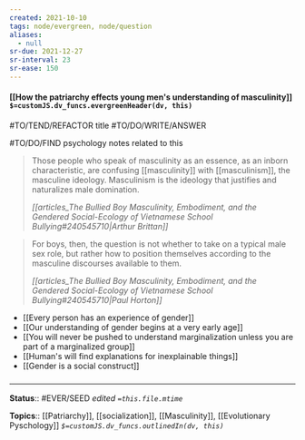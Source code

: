 ```yaml
---
created: 2021-10-10
tags: node/evergreen, node/question
aliases:
  - null
sr-due: 2021-12-27
sr-interval: 23
sr-ease: 150
---
```

#### [[How the patriarchy effects young men's understanding of masculinity]] `$=customJS.dv_funcs.evergreenHeader(dv, this)`
#TO/TEND/REFACTOR title #TO/DO/WRITE/ANSWER 

#TO/DO/FIND psychology notes related to this

> Those people who speak of masculinity as an essence, as an inborn characteristic, are confusing [[masculinity]] with [[masculinism]], the masculine ideology. Masculinism is the ideology that justifies and naturalizes male domination.
> 
> <cite>[[articles_The Bullied Boy Masculinity, Embodiment, and the Gendered Social-Ecology of Vietnamese School Bullying#240545710|Arthur Brittan]]</cite>

> For boys, then, the question is not whether to take on a typical male sex role, but rather how to position themselves according to the masculine discourses available to them.
> 
> <cite>[[articles_The Bullied Boy Masculinity, Embodiment, and the Gendered Social-Ecology of Vietnamese School Bullying#240545710|Paul Horton]]</cite>

- [[Every person has an experience of gender]]
- [[Our understanding of gender begins at a very early age]]
- [[You will never be pushed to understand marginalization unless you are part of a marginalized group]]
- [[Human's will find explanations for inexplainable things]]
- [[Gender is a social construct]]

### <hr class="footnote"/>

**Status**:: #EVER/SEED
*edited `=this.file.mtime`*

**Topics**:: [[Patriarchy]], [[socialization]], [[Masculinity]], [[Evolutionary Pyschology]]
*`$=customJS.dv_funcs.outlinedIn(dv, this)`*



